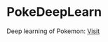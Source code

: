 # PokeDeepLearn

Deep learning of Pokemon: <a href="https://ericcatgithub.github.io/PokeDeepLearn/">Visit</a>